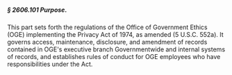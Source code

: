 ##### § 2606.101 Purpose. #####

This part sets forth the regulations of the Office of Government Ethics (OGE) implementing the Privacy Act of 1974, as amended (5 U.S.C. 552a). It governs access, maintenance, disclosure, and amendment of records contained in OGE's executive branch Governmentwide and internal systems of records, and establishes rules of conduct for OGE employees who have responsibilities under the Act.
